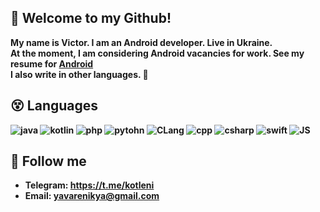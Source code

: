 ## 👋 Welcome to my Github!
<b>My name is Victor. I am an Android developer. Live in Ukraine.<br>
At the moment, I am considering Android vacancies for work. See my resume for <a href="https://cord-attraction-899.notion.site/Resume-9c591d0061cb40ab899cb87e520387da">Android</a><br>
I also write in other languages. 🤡
  
## 😵 Languages 

![java](https://img.shields.io/badge/-Java-070c0f)
![kotlin](https://img.shields.io/badge/-Kotlin-070c0f)
![php](https://img.shields.io/badge/-PHP-070c0f)
![pytohn](https://img.shields.io/badge/-Python-070c0f)
![CLang](https://img.shields.io/badge/-CLang-070c0f)
![cpp](https://img.shields.io/badge/-C++-070c0f)
![csharp](https://img.shields.io/badge/-CSharp-070c0f)
![swift](https://img.shields.io/badge/-Swift-070c0f)
![JS](https://img.shields.io/badge/-JS-070c0f)

## 🥳 Follow me
- Telegram: https://t.me/kotleni
- Email: yavarenikya@gmail.com 
  
<!-- 🤡: lol? -->
